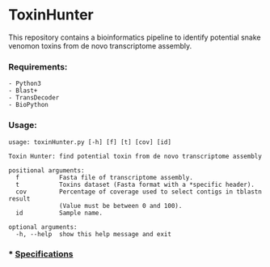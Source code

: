 # ToxinHunter

This repository contains a bioinformatics pipeline to identify potential snake venomon toxins from de novo transcriptome assembly.

### Requirements:
    - Python3
    - Blast+
    - TransDecoder
    - BioPython

### Usage:
```
usage: toxinHunter.py [-h] [f] [t] [cov] [id]

Toxin Hunter: find potential toxin from de novo transcriptome assembly

positional arguments:
  f           Fasta file of transcriptome assembly.
  t           Toxins dataset (Fasta format with a *specific header).
  cov         Percentage of coverage used to select contigs in tblastn result
              (Value must be between 0 and 100).
  id          Sample name.

optional arguments:
  -h, --help  show this help message and exit
```

### * [Specifications](specifications.md)
